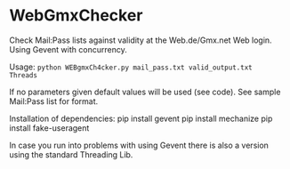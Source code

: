 # WebGmxChecker
Check Mail:Pass lists against validity at the Web.de/Gmx.net Web login. Using Gevent with concurrency.

Usage:
<code>python WEBgmxCh4cker.py mail_pass.txt valid_output.txt Threads</code>


    
    
    
If no parameters given default values will be used (see code).
See sample Mail:Pass list for format.


Installation of dependencies:
pip install gevent
pip install mechanize
pip install fake-useragent

In case you run into problems with using Gevent there is also a version using the standard Threading Lib.

